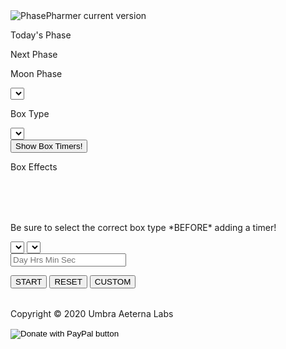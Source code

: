 <!--
 Copyright (C) 2020 Umbra Aeterna Labs
 This file is part of PhasePharmer <https://github.com/Umbra-Aeterna-Labs/PhasePharmer>.

 PhasePharmer is free software: you can redistribute it and/or modify
 it under the terms of the GNU General Public License as published by
 the Free Software Foundation, either version 3 of the License, or
 (at your option) any later version.

 PhasePharmer is distributed in the hope that it will be useful,
 but WITHOUT ANY WARRANTY; without even the implied warranty of
 MERCHANTABILITY or FITNESS FOR A PARTICULAR PURPOSE.  See the
 GNU General Public License for more details.

 You should have received a copy of the GNU General Public License
 along with PhasePharmer.  If not, see <http://www.gnu.org/licenses/>.
-->

<link rel="stylesheet" href="assets/phase_src/phase.css" media="screen">
<link rel="shortcut icon" href="assets/phase_img/icon.ico">
<img alt="PhasePharmer current version" src="https://img.shields.io/badge/dynamic/json?color=https://img.shields.io/badge/-brightgreen-brightgreen&label=version&prefix=v&query=$.version&url=https://raw.githubusercontent.com/Umbra-Aeterna-Labs/PhasePharmer/master/package.json" />
<div id="trans_bkgrd">
    <div class="section">
        <div id="phase_info">
            <div id="phase_sec_today">
                <p class="phase_text">Today's Phase</p>
                <p id="curr_phase_txt"></p>
            </div>
            <div id="phase_sec_next">
                <p class="phase_text">Next Phase</p>
                <p id="next_phase_txt"></p>
            </div>
        </div>
        <div id="tool_options">
            <div id="phase_select">
                <p class="phase_text">Moon Phase</p>
                <select id="phases" class="input_style">
                </select>
            </div>
            <div id="box_select">
                <p class="phase_text">Box Type</p>
                <select id="boxes" class="input_style">
                </select>
            </div>
        </div>
        <div class="info_area">
            <div id="toggle_area">
                <button id="timer_toggle" class="input_style">Show Box Timers!</button>
            </div>
            <div id="box_info">
                <div id="box_effects_title">
                    <p id="box_effects_txt">Box Effects</p>
                </div>
                <div id="box_effects_area">
                    <table id="box_effects_pos">
                    </table>
                    <table id="box_effects_neg">
                    </table>
                </div>
            </div>
        </div>
    </div>
    <div id="mid_section">
        <div id="shroom_farming">
            <table id="robust_growing">
            </table>
            <table id="decent_growing">
            </table>
        </div>
        <div class="section" id="timer_area">
            <div class="info_area">
                <p class="descript_txt">Be sure to select the correct box type *BEFORE* adding a timer!</p>
            </div>
            <div id="timer_ctrl">
                <select id="timer_nums" class="input_style">
                </select>
                <select id="timer_shrooms" class="input_style">
                </select>
                <form id="box_timer_form">
                    <input type="text" id="input_timer" class="input_style" placeholder="Day Hrs Min Sec">
                </form>
                <button id="start_timer" class="input_style" onclick="startTimer()">START</button>
                <button id="reset_timer" class="input_style" onclick="resetTimer()">RESET</button>
                <button id="set_timer" class="input_style" onclick="customTimer()">CUSTOM</button>
            </div>
            <div id="timer_display_area">
                <table id="timer_display">
                </table>
            </div>
        </div>
    </div>
    <div id="copy">
        <p class="copy_text">Copyright &copy; 2020 Umbra Aeterna Labs</p>
        <form class="center" action="https://www.paypal.com/donate" method="post" target="_top">
            <input type="hidden" name="cmd" value="_donations" />
            <input type="hidden" name="business" value="HMYBNUCMTRAT4" />
            <input type="hidden" name="item_name" value="Express your enthusiasm for apps like this by Sausage Javelins with a small donation!" />
            <input type="hidden" name="currency_code" value="USD" />
            <input type="image" class="paypal-img" src="https://i.imgur.com/WaS36su.png" name="submit" title="PayPal - The safer, easier way to pay online!" alt="Donate with PayPal button" />
            <img alt="" src="https://www.paypal.com/en_US/i/scr/pixel.gif" width="1" height="1" />
        </form>
    </div>
</div>
<script src="assets/phase_src/phase.js"></script>
